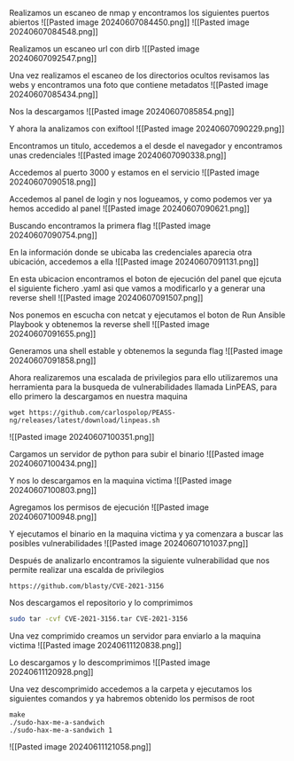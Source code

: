 Realizamos un escaneo de nmap y encontramos los siguientes puertos abiertos
![[Pasted image 20240607084450.png]]
![[Pasted image 20240607084548.png]]

Realizamos un escaneo url con dirb
![[Pasted image 20240607092547.png]]

Una vez realizamos el escaneo de los directorios ocultos revisamos las webs y encontramos una foto que contiene metadatos
![[Pasted image 20240607085434.png]]

Nos la descargamos
![[Pasted image 20240607085854.png]]

Y ahora la analizamos con exiftool
![[Pasted image 20240607090229.png]]

Encontramos un titulo, accedemos a el desde el navegador y encontramos unas credenciales
![[Pasted image 20240607090338.png]]


Accedemos al puerto 3000 y estamos en el servicio
![[Pasted image 20240607090518.png]]

Accedemos al panel de login y nos logueamos, y como podemos ver ya hemos accedido al panel
![[Pasted image 20240607090621.png]]

Buscando encontramos la primera flag
![[Pasted image 20240607090754.png]]

En la información donde se ubicaba las credenciales aparecia otra ubicación, accedemos a ella
![[Pasted image 20240607091131.png]]

En esta ubicacion encontramos el boton de ejecución del panel que ejcuta el siguiente fichero .yaml asi que vamos a modificarlo y a generar una reverse shell
![[Pasted image 20240607091507.png]]

Nos ponemos en escucha con netcat y ejecutamos el boton de Run Ansible Playbook y obtenemos la reverse shell
![[Pasted image 20240607091655.png]]

Generamos una shell estable y obtenemos la segunda flag
![[Pasted image 20240607091858.png]]

Ahora realizaremos una escalada de privilegios para ello utilizaremos una herramienta para la busqueda de vulnerabilidades llamada LinPEAS, para ello primero la descargamos en nuestra maquina
```
wget https://github.com/carlospolop/PEASS-ng/releases/latest/download/linpeas.sh
```
![[Pasted image 20240607100351.png]]

Cargamos un servidor de python para subir el binario
![[Pasted image 20240607100434.png]]

Y nos lo descargamos en la maquina victima
![[Pasted image 20240607100803.png]]

Agregamos los permisos de ejecución
![[Pasted image 20240607100948.png]]

Y ejecutamos el binario en la maquina victima y ya comenzara a buscar las posibles vulnerabilidades
![[Pasted image 20240607101037.png]]

Después de analizarlo encontramos la siguiente vulnerabilidad que nos permite realizar una escalda de privilegios
```
https://github.com/blasty/CVE-2021-3156
```

Nos descargamos el repositorio y lo comprimimos
```Bash
sudo tar -cvf CVE-2021-3156.tar CVE-2021-3156
```

Una vez comprimido creamos un servidor para enviarlo a la maquina victima
![[Pasted image 20240611120838.png]]

Lo descargamos y lo descomprimimos
![[Pasted image 20240611120928.png]]

Una vez descomprimido accedemos a la carpeta y ejecutamos los siguientes comandos y ya habremos obtenido los permisos de root
```
make
./sudo-hax-me-a-sandwich
./sudo-hax-me-a-sandwich 1
```
![[Pasted image 20240611121058.png]]


